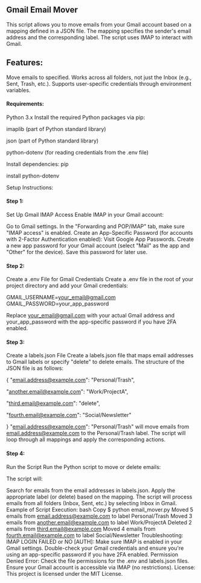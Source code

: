 ## Gmail Email Mover
This script allows you to move emails from your Gmail account based on a mapping defined in a JSON file. The mapping specifies the sender's email address and the corresponding label. The script uses IMAP to interact with Gmail.

## Features: 
Move emails to specified. Works across all folders, not just the Inbox (e.g., Sent, Trash, etc.). Supports user-specific credentials through environment variables. 
#### Requirements: 
Python 3.x 
Install the required Python packages via pip: 

imaplib (part of Python standard library) 

json (part of Python standard library) 

python-dotenv (for reading credentials from the .env file) 

Install dependencies: pip 

install python-dotenv 

Setup Instructions: 


#### Step 1: 
Set Up Gmail IMAP Access Enable IMAP in your Gmail account:

Go to Gmail settings. In the "Forwarding and POP/IMAP" tab, make sure "IMAP access" is enabled. Create an App-Specific Password (for accounts with 2-Factor Authentication enabled): Visit Google App Passwords. Create a new app password for your Gmail account (select "Mail" as the app and "Other" for the device). Save this password for later use. 

#### Step 2: 
Create a .env File for Gmail Credentials Create a .env file in the root of your project directory and add your Gmail credentials:

GMAIL_USERNAME=your_email@gmail.com 
GMAIL_PASSWORD=your_app_password 

Replace your_email@gmail.com with your actual Gmail address and your_app_password with the app-specific password if you have 2FA enabled.

#### Step 3: 
Create a labels.json File Create a labels.json file that maps email addresses to Gmail labels or specify "delete" to delete emails. The structure of the JSON file is as follows:

{ "email.address@example.com": "Personal/Trash", 

 "another.email@example.com": "Work/ProjectA", 
  
  "third.email@example.com": "delete", 
  
  "fourth.email@example.com": "Social/Newsletter" 
  
} "email.address@example.com": "Personal/Trash" will move emails from email.address@example.com to the Personal/Trash label. The script will loop through all mappings and apply the corresponding actions. 

#### Step 4: 
Run the Script Run the Python script to move or delete emails:

The script will:

Search for emails from the email addresses in labels.json. Apply the appropriate label (or delete) based on the mapping. The script will process emails from all folders (Inbox, Sent, etc.) by selecting Inbox in Gmail. Example of Script Execution: bash Copy $ python email_mover.py Moved 5 emails from email.address@example.com to label Personal/Trash Moved 3 emails from another.email@example.com to label Work/ProjectA Deleted 2 emails from third.email@example.com Moved 4 emails from fourth.email@example.com to label Social/Newsletter Troubleshooting: IMAP LOGIN FAILED or NO [AUTH]: Make sure IMAP is enabled in your Gmail settings. Double-check your Gmail credentials and ensure you're using an app-specific password if you have 2FA enabled. Permission Denied Error: Check the file permissions for the .env and labels.json files. Ensure your Gmail account is accessible via IMAP (no restrictions). License: This project is licensed under the MIT License.
